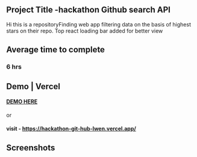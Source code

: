 ## Project Title -hackathon Github search API

Hi this is a repositoryFinding web app filtering data on the basis of highest stars on their repo.
Top react loading bar added for better view

## Average time to complete

### 6 hrs

## Demo | Vercel

#### [DEMO HERE](https://hackathon-git-hub-lwen.vercel.app/)

or

#### visit - https://hackathon-git-hub-lwen.vercel.app/

## Screenshots
